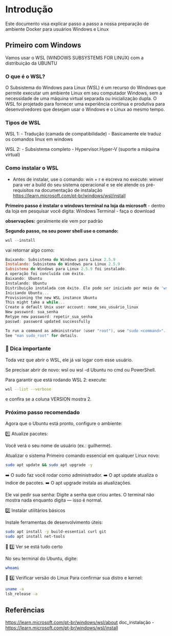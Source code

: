 # Introdução 
Este documento visa explicar passo a passo a nossa preparação de ambiente Docker para usuários Windows e Linux

## Primeiro com Windows 
Vamos usar o WSL (WINDOWS SUBSYSTEMS FOR LINUX) com a distribuição da UBUNTU

### O que é o WSL? 

O Subsistema do Windows para Linux (WSL) é um recurso do Windows que permite executar um ambiente Linux em seu computador Windows, sem a necessidade de uma máquina virtual separada ou inicialização dupla. O WSL foi projetado para fornecer uma experiência contínua e produtiva para desenvolvedores que desejam usar o Windows e o Linux ao mesmo tempo.

### Tipos de WSL 

WSL 1: 
    - Tradução (camada de compatibilidade)
    - Basicamente ele traduz os comandos linux em windows

WSL 2:
    - Subsistema completo
    - Hypervisor.Hyper-V (suporte a máquina virtual)

### Como instalar o WSL

- Antes de instalar, use o comando: win + r e escreva no execute: winver para ver a build do seu sistema operacional e se ele atende os pré-requisitos na documentação de instalação https://learn.microsoft.com/pt-br/windows/wsl/install

**Primeiro passo é instalar o windows terminal na loja da microsoft** - dentro da loja em pesquisar você digita: Windows Terminal - faça o download

**observações:** geralmente ele vem por padrão

**Segundo passo, no seu power shell use o comando:**
```PowerShell
wsl --install
```

vai retornar algo como:

```PowerShell
Baixando: Subsistema do Windows para Linux 2.5.9
Instalando: Subsistema do Windows para Linux 2.5.9
Subsistema do Windows para Linux 2.5.9 foi instalado.
A operação foi concluída com êxito.
Baixando: Ubuntu
Instalando: Ubuntu
Distribuição instalada com êxito. Ele pode ser iniciado por meio de 'wsl.exe -d Ubuntu'
Iniciando Ubuntu...
Provisioning the new WSL instance Ubuntu
This might take a while...
Create a default Unix user account: nome_seu_usuário_linux
New password: sua_senha
Retype new password: repetir_sua_senha
passwd: password updated successfully

To run a command as administrator (user "root"), use "sudo <command>".
See "man sudo_root" for details.
```

### 🔎 Dica importante
Toda vez que abrir o WSL, ele já vai logar com esse usuário.

Se precisar abrir de novo:
    wsl ou wsl -d Ubuntu no cmd ou PowerShell.

Para garantir que está rodando WSL 2: execute:

```bash
wsl --list --verbose
```

e confira se a coluna VERSION mostra 2.

### Próximo passo recomendado

Agora que o Ubuntu está pronto, configure o ambiente:

1️⃣ Atualize pacotes:

Você verá o seu nome de usuário (ex.: guilherme).

Atualizar o sistema
Primeiro comando essencial em qualquer Linux novo:

```bash
sudo apt update && sudo apt upgrade -y
```

➡️ O sudo faz você rodar como administrador.
➡️ O apt update atualiza o índice de pacotes.
➡️ O apt upgrade instala as atualizações.

Ele vai pedir sua senha:
Digite a senha que criou antes. O terminal não mostra nada enquanto digita — isso é normal.

2️⃣ Instalar utilitários básicos

Instale ferramentas de desenvolvimento úteis:

```bash
sudo apt install -y build-essential curl git
sudo apt install net-tools
```

🔹 3️⃣ Ver se está tudo certo

No seu terminal do Ubuntu, digite:

```bash
whoami
```

🔹 4️⃣ Verificar versão do Linux
Para confirmar sua distro e kernel:

```bash
uname -a
lsb_release -a
```

## Referências

https://learn.microsoft.com/pt-br/windows/wsl/about
doc_instalação - https://learn.microsoft.com/pt-br/windows/wsl/install

